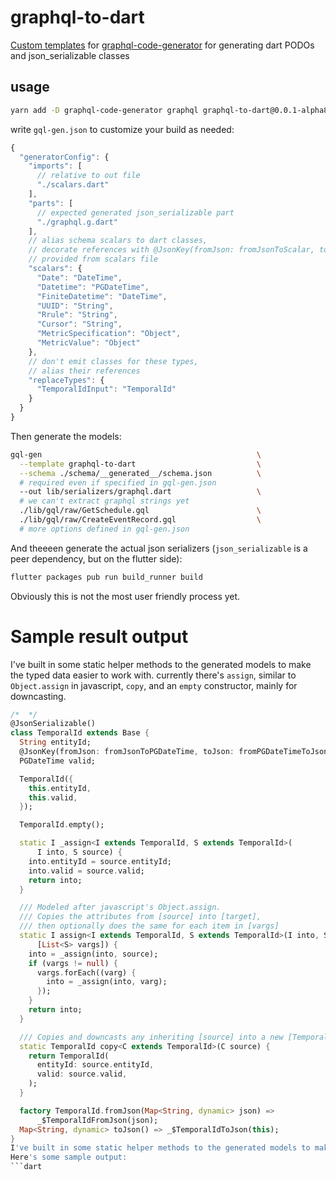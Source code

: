 # graphql-to-dart
[Custom templates](https://github.com/dotansimha/graphql-code-generator/blob/master/packages/graphql-codegen-generators/CUSTOM_TEMPLATES.md) for [graphql-code-generator](https://github.com/dotansimha/graphql-code-generator) for generating dart PODOs and json_serializable classes

## usage
```bash
yarn add -D graphql-code-generator graphql graphql-to-dart@0.0.1-alpha8
```
write `gql-gen.json` to customize your build as needed:
```javascript
{
  "generatorConfig": {
    "imports": [
      // relative to out file
      "./scalars.dart"
    ],
    "parts": [
      // expected generated json_serializable part
      "./graphql.g.dart"
    ],
    // alias schema scalars to dart classes,
    // decorate references with @JsonKey(fromJson: fromJsonToScalar, toJson: fromScalarToJson)
    // provided from scalars file
    "scalars": {
      "Date": "DateTime",
      "Datetime": "PGDateTime",
      "FiniteDatetime": "DateTime",
      "UUID": "String",
      "Rrule": "String",
      "Cursor": "String",
      "MetricSpecification": "Object",
      "MetricValue": "Object"
    },
    // don't emit classes for these types, 
    // alias their references
    "replaceTypes": {
      "TemporalIdInput": "TemporalId"
    }
  }
}
```
Then generate the models:
```bash
gql-gen                                                \
  --template graphql-to-dart                           \
  --schema ./schema/__generated__/schema.json          \
  # required even if specified in gql-gen.json
  --out lib/serializers/graphql.dart                   \
  # we can't extract graphql strings yet
  ./lib/gql/raw/GetSchedule.gql                        \
  ./lib/gql/raw/CreateEventRecord.gql                  \
  # more options defined in gql-gen.json
```
And theeeen generate the actual json serializers (`json_serializable` is a peer dependency, but on the flutter side):
```bash
flutter packages pub run build_runner build
```

Obviously this is not the most user friendly process yet.

# Sample result output
I've built in some static helper methods to the generated models to make the typed data easier to work with. currently there's `assign`, similar to `Object.assign` in javascript, `copy`, and an `empty` constructor, mainly for downcasting. 
```dart
/*  */
@JsonSerializable()
class TemporalId extends Base {
  String entityId;
  @JsonKey(fromJson: fromJsonToPGDateTime, toJson: fromPGDateTimeToJson)
  PGDateTime valid;

  TemporalId({
    this.entityId,
    this.valid,
  });

  TemporalId.empty();

  static I _assign<I extends TemporalId, S extends TemporalId>(
      I into, S source) {
    into.entityId = source.entityId;
    into.valid = source.valid;
    return into;
  }

  /// Modeled after javascript's Object.assign.
  /// Copies the attributes from [source] into [target],
  /// then optionally does the same for each item in [vargs]
  static I assign<I extends TemporalId, S extends TemporalId>(I into, S source,
      [List<S> vargs]) {
    into = _assign(into, source);
    if (vargs != null) {
      vargs.forEach((varg) {
        into = _assign(into, varg);
      });
    }
    return into;
  }

  /// Copies and downcasts any inheriting [source] into a new [TemporalId]
  static TemporalId copy<C extends TemporalId>(C source) {
    return TemporalId(
      entityId: source.entityId,
      valid: source.valid,
    );
  }

  factory TemporalId.fromJson(Map<String, dynamic> json) =>
      _$TemporalIdFromJson(json);
  Map<String, dynamic> toJson() => _$TemporalIdToJson(this);
}
I've built in some static helper methods to the generated models to make the typed data easier to work with. currently there's `assign`, similar to `Object.assign` in javascript, and `copy`. 
Here's some sample output:
```dart
```
